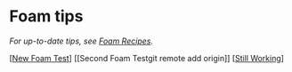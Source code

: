 # Foam tips

_For up-to-date tips, see [Foam Recipes](https://foambubble.github.io/foam/recipes/recipes)._

[[New Foam Test]]
[[Second Foam Testgit remote add origin]]
[[Still Working]]

[//begin]: # "Autogenerated link references for markdown compatibility"
[New Foam Test]: new-foam-test.md "New Foam Test"
[Still Working]: still-working.md "Still Working"
[//end]: # "Autogenerated link references"